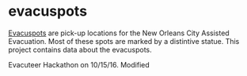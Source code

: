 # evacuspots

[Evacuspots](http://www.evacuteer.org/evacuspots/) are pick-up locations for
the New Orleans City Assisted Evacuation. Most of these spots are marked by a
distintive statue. This project contains data about the evacuspots.

Evacuteer Hackathon on 10/15/16. Modified
